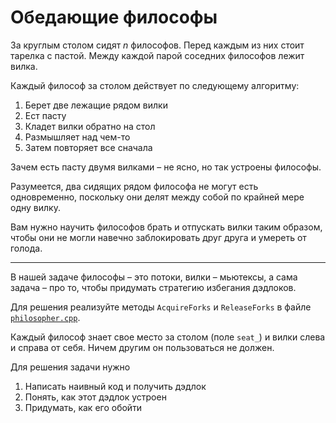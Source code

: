 # Обедающие философы

За круглым столом сидят $`n`$ философов. Перед каждым из них стоит тарелка с пастой. Между каждой парой соседних философов лежит вилка.

Каждый философ за столом действует по следующему алгоритму:

1) Берет две лежащие рядом вилки
2) Ест пасту
3) Кладет вилки обратно на стол
4) Размышляет над чем-то
5) Затем повторяет все сначала

Зачем есть пасту двумя вилками – не ясно, но так устроены философы.

Разумеется, два сидящих рядом философа не могут есть одновременно, поскольку они делят между собой по крайней мере одну вилку.

Вам нужно научить философов брать и отпускать вилки таким образом, чтобы они не могли навечно заблокировать друг друга и умереть от голода.

---

В нашей задаче философы – это потоки, вилки – мьютексы, а сама задача – про то, чтобы придумать стратегию избегания дэдлоков.

Для решения реализуйте методы `AcquireForks` и `ReleaseForks` в файле [`philosopher.cpp`](philosopher.cpp).

Каждый философ знает свое место за столом (поле `seat_`) и вилки слева и справа от себя. Ничем другим он пользоваться не должен.

Для решения задачи нужно
1) Написать наивный код и получить дэдлок
2) Понять, как этот дэдлок устроен
3) Придумать, как его обойти
